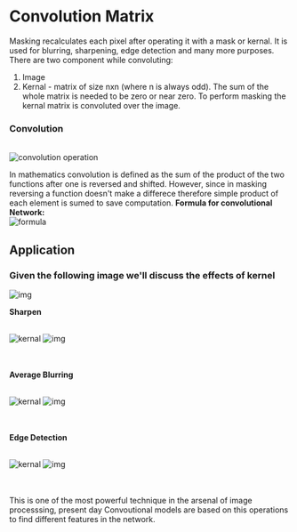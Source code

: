 # Convolution Matrix

Masking recalculates each pixel after operating it with a mask or kernal. 
It is used for blurring, sharpening, edge detection and many more purposes. 
There are two component while convoluting:
1. Image 
2. Kernal - matrix of size nxn (where n is always odd). The sum of the whole matrix is needed to be zero or near zero. 
To perform masking the kernal matrix is convoluted over the image. 
### Convolution
<br>
<img src = "https://miro.medium.com/max/464/0*e-SMFTzO8r7skkpc" alt = "convolution operation">

In mathematics convolution is defined as the sum of the product of the two functions after one is reversed and shifted.
However, since in masking reversing a function doesn't make a differece therefore simple product of each element is sumed to save computation. 
<b>Formula for convolutional Network:</b><br>
<img src = "https://pages.jh.edu/~bmesignals/New/disc_conv_eqn.gif" alt = "formula">

## Application 
### Given the following image we'll discuss the effects of kernel
<img src = "https://upload.wikimedia.org/wikipedia/commons/5/50/Vd-Orig.png" alt = "img">

<b>Sharpen</b> 
<br><br>
<p>
<img src ="https://wikimedia.org/api/rest_v1/media/math/render/svg/beb8b9a493e8b9cf5deccd61bd845a59ea2e62cc" alt="kernal" > 
<img src="https://upload.wikimedia.org/wikipedia/commons/4/4e/Vd-Sharp.png" alt="img" >
</p>
<br><br>
<b>Average Blurring</b> 
<br><br>
<p>
<img src="https://wikimedia.org/api/rest_v1/media/math/render/svg/91256bfeece3344f8602e288d445e6422c8b8a1c" alt="kernal" >
<img src="https://upload.wikimedia.org/wikipedia/commons/2/28/Vd-Blur1.png" alt="img" >
</p>
<br><br>
<b>Edge Detection </b>
<br><br>
<p>
<img src="https://wikimedia.org/api/rest_v1/media/math/render/svg/f800ad5f76b6c26c729ff0c1fef44284d7cade7a" alt="kernal" >
<img src="https://upload.wikimedia.org/wikipedia/commons/6/6d/Vd-Edge3.png" alt= "img" >
</p>
<br><br>
This is one of the most powerful technique in the arsenal of image processsing, 
present day Convoutional models are based on this operations to find different features in the network.
